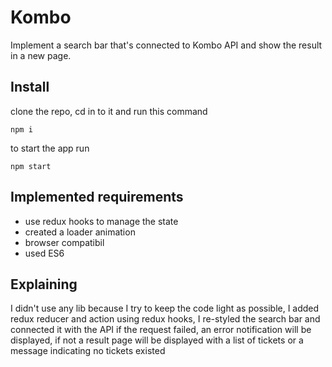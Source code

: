 # Kombo

Implement a search bar that's connected to Kombo API
and show the result in a new page.

## Install

clone the repo, cd in to it and run this command
```shell
npm i
```

to start the app run
```shell
npm start
```

## Implemented requirements

- use redux hooks to manage the state
- created a loader animation
- browser compatibil
- used ES6

## Explaining

I didn't use any lib because I try to keep the code light as possible,
I added redux reducer and action using redux hooks,
I re-styled the search bar and connected it with the API 
if the request failed, an error notification will be displayed,
if not a result page will be displayed with a list of tickets or a message indicating no tickets existed